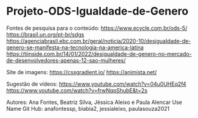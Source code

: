 # Projeto-ODS-Igualdade-de-Genero

Fontes de pesquisa para o conteúdo:
https://www.ecycle.com.br/ods-5/
https://brasil.un.org/pt-br/sdgs
https://agenciabrasil.ebc.com.br/geral/noticia/2020-10/desigualdade-de-genero-se-manifesta-na-tecnologia-na-america-latina
https://tiinside.com.br/14/01/2022/desigualdade-de-genero-no-mercado-de-desenvolvedores-apenas-12-sao-mulheres/


Site de imagens:
https://cssgradient.io/
https://animista.net/


Sugestão de vídeos:
https://www.youtube.com/watch?v=04u0UHEq2f4
https://www.youtube.com/watch?v=frwNqpShubE&t=2s

Autores: Ana Fontes, Beatriz Silva, Jéssica Aleixo e Paula Alencar
Use Name Git Hub: anafontessp, biabia2, jessialeixo, paulasouza2021